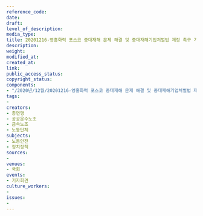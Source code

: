 ```yaml
---
reference_code: 
date: 
draft: 
level_of_description: 
media_type: 
title: 20201216-영흥화력 포스코 중대재해 문제 해결 및 중대재해기업처벌법 제정 촉구 기자회견
description: 
weight: 
modified_at: 
created_at: 
link: 
public_access_status: 
copyright_status: 
components:
- "/2020년/12월/20201216-영흥화력 포스코 중대재해 문제 해결 및 중대재해기업처벌법 제정 촉구 기자회견/1280_PIG5316.jpg"
tags:
- 
creators:
- 총연맹
- 공공운수노조
- 금속노조
- 노동단체
subjects:
- 노동안전
- 정치정책
sources:
- 
venues:
- 국회
events:
- 기자회견
culture_workers:
- 
issues:
- 
---
```


